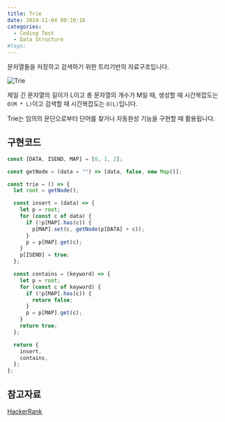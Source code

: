 ```yaml
---
title: Trie
date: 2024-11-04 00:10:16
categories:
  - Coding Test
  - Data Structure
#tags:
---
```

문자열들을 저장하고 검색하기 위한 트리기반의 자료구조입니다.

![Trie](/images/trie.png)

제일 긴 문자열의 길이가 L이고 총 문자열의 개수가 M일 때, 생성할 때 시간복잡도는 `O(M * L)`이고 검색할 때 시간복잡도는 `O(L)`입니다.

Trie는 임의의 문단으로부터 단어를 찾거나 자동완성 기능을 구현할 때 활용됩니다.

## 구현코드

```js
const [DATA, ISEND, MAP] = [0, 1, 2];

const getNode = (data = "") => [data, false, new Map()];

const trie = () => {
  let root = getNode();

  const insert = (data) => {
    let p = root;
    for (const c of data) {
      if (!p[MAP].has(c)) {
        p[MAP].set(c, getNode(p[DATA] + c));
      }
      p = p[MAP].get(c);
    }
    p[ISEND] = true;
  };

  const contains = (keyword) => {
    let p = root;
    for (const c of keyword) {
      if (!p[MAP].has(c)) {
        return false;
      }
      p = p[MAP].get(c);
    }
    return true;
  };

  return {
    insert,
    contains,
  };
};
```

## 참고자료

[HackerRank](https://www.youtube.com/@HackerrankOfficial/playlists)